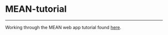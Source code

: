 # MEAN-tutorial
--------
Working through the MEAN web app tutorial found [here](https://thinkster.io/mean-stack-tutorial).
